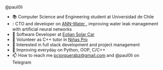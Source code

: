 @paul0li
- 📚 Computer Science and Engineering student at Universidad de Chile
- 💧 CTO and developer on <a href="https://annwater.cl"> ANN-Water </a>, improving water leak management with artificial neural networks
- 🚗 Software Developer at <a href="https://eolian.cl">Eolian Solar Car</a>
- 💞️ Volunteer as C++ tutor in <a href="https://ninaspro.cl">Niñas Pro </a> 
- 👀 Interested in full stack development and project management
- 🌱 Improving everyday on Python, OOP, C/C++
- 📫 How to reach me pcjorquerabz@gmail.com and @paul0li on Telegram

<!---
paul0li/paul0li is a ✨ special ✨ repository because its `README.md` (this file) appears on your GitHub profile.
You can click the Preview link to take a look at your changes.
--->
